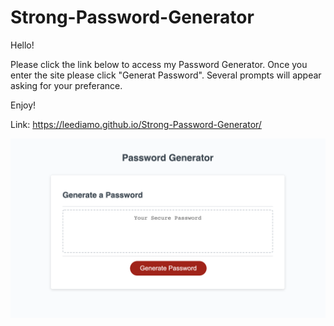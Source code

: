 # Strong-Password-Generator

Hello!

Please click the link below to access my Password Generator. Once you enter the site please click "Generat Password". Several prompts will appear asking for your preferance. 

Enjoy!

Link:
https://leediamo.github.io/Strong-Password-Generator/

![](images/Screen%20Shot.png)

